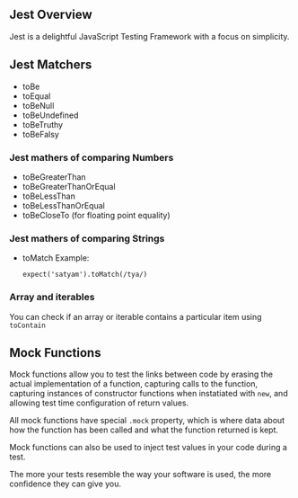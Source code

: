 ## Jest Overview

Jest is a delightful JavaScript Testing Framework with a focus on simplicity.



## Jest Matchers
* toBe
* toEqual
* toBeNull
* toBeUndefined
* toBeTruthy
* toBeFalsy
  
### Jest mathers of comparing Numbers

* toBeGreaterThan
* toBeGreaterThanOrEqual
* toBeLessThan
* toBeLessThanOrEqual
* toBeCloseTo  (for floating point equality)
  
### Jest mathers of comparing Strings
* toMatch
  Example:
  ```
  expect('satyam').toMatch(/tya/)
  ```

### Array and iterables

You can check if an array or iterable contains a particular item using `toContain`


## Mock Functions

Mock functions allow you to test the links between code by erasing the actual implementation of a function, capturing calls to the function, capturing instances of constructor functions when instatiated with `new`, and allowing test time configuration of return values.


All mock functions have special `.mock` property, which is where data about how the function has been called and what the function returned is kept.

Mock functions can also be used to inject test values in your code during a test.


The more your tests resemble the way your software is used, the more confidence they can give you.